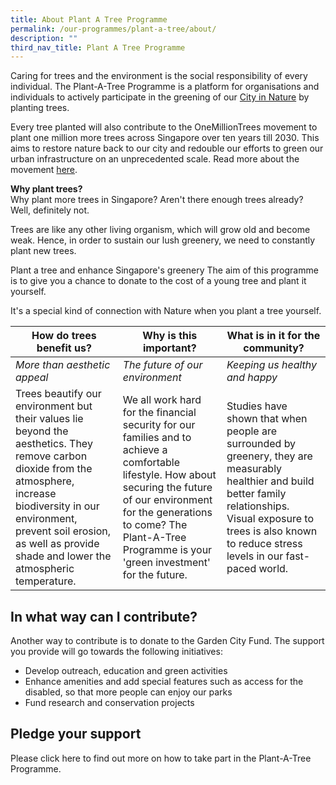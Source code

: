 ```yaml
---
title: About Plant A Tree Programme
permalink: /our-programmes/plant-a-tree/about/
description: ""
third_nav_title: Plant A Tree Programme
---
```

Caring for trees and the environment is the social responsibility of every individual. The Plant-A-Tree Programme is a platform for organisations and individuals to actively participate in the greening of our [City in Nature](https://www.nparks.gov.sg/about-us/city-in-nature) by planting trees.

Every tree planted will also contribute to the OneMillionTrees movement to plant one million more trees across Singapore over ten years till 2030. This aims to restore nature back to our city and redouble our efforts to green our urban infrastructure on an unprecedented scale. Read more about the movement [here](https://www.nparks.gov.sg/treessg/one-million-trees-movement).

**Why plant trees?**<br>
Why plant more trees in Singapore? Aren't there enough trees already? Well, definitely not.

Trees are like any other living organism, which will grow old and become weak. Hence, in order to sustain our lush greenery, we need to constantly plant new trees.

Plant a tree and enhance Singapore's greenery
The aim of this programme is to give you a chance to donate to the cost of a young tree and plant it yourself.

It's a special kind of connection with Nature when you plant a tree yourself.



|**How do trees benefit us?** |**Why is this important?** |**What is in it for the community?** |
| -------- | -------- | -------- | 
| *More than aesthetic appeal* |*The future of our environment* |*Keeping us healthy and happy* |
|Trees beautify our environment but their values lie beyond the aesthetics. They remove carbon dioxide from the atmosphere, increase biodiversity in our environment, prevent soil erosion, as well as provide shade and lower the atmospheric temperature.|We all work hard for the financial security for our families and to achieve a comfortable lifestyle. How about securing the future of our environment for the generations to come? The Plant-A-Tree Programme is your 'green investment' for the future.|Studies have shown that when people are surrounded by greenery, they are measurably healthier and build better family relationships. Visual exposure to trees is also known to reduce stress levels in our fast-paced world.|

In what way can I contribute?
-----------------------------

Another way to contribute is to donate to the Garden City Fund. The support you provide will go towards the following initiatives:

*   Develop outreach, education and green activities
*   Enhance amenities and add special features such as access for the disabled, so that more people can enjoy our parks
*   Fund research and conservation projects

Pledge your support 
--------------------

Please click here to find out more on how to take part in the Plant-A-Tree Programme.